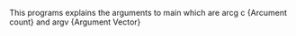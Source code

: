This  programs explains the arguments to main which are arcg c {Arcument count} and argv {Argument Vector}
